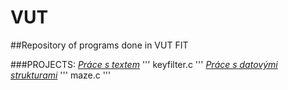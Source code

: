 # VUT
##Repository of programs done in VUT FIT

###PROJECTS:
  [*Práce s textem*](https://moodle.vut.cz/mod/page/view.php?id=320645) ''' keyfilter.c '''
  [*Práce s datovými strukturami*](https://moodle.vut.cz/mod/page/view.php?id=320646) ''' maze.c '''
  
